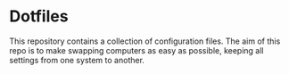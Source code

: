 # Dotfiles

This repository contains a collection of configuration files.
The aim of this repo is to make swapping computers as easy
as possible, keeping all settings from one system to another.

